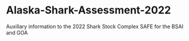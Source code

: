# Alaska-Shark-Assessment-2022
Auxillary information to the 2022 Shark Stock Complex SAFE for the BSAI and GOA
